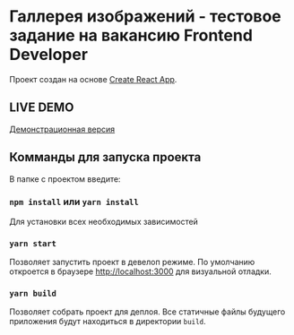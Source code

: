 # Галлерея изображений - тестовое задание на вакансию Frontend Developer

Проект создан на основе [Create React App](https://github.com/facebook/create-react-app).

## LIVE DEMO

[Демонстрационная версия](https://vunderkindmedia.github.io/testGalleries/)

## Комманды для запуска проекта

В папке с проектом введите:

### `npm install` или `yarn install`

Для установки всех необходимых зависимостей

### `yarn start`

Позволяет запустить проект в девелоп режиме.
По умолчанию откроется в браузере [http://localhost:3000](http://localhost:3000) для визуальной отладки.

### `yarn build`

Позволяет собрать проект для деплоя. Все статичные файлы будущего приложения будут находиться в директории `build`.
